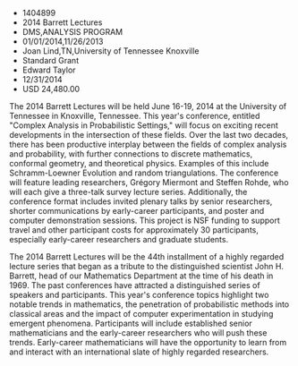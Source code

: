 
* 1404899
* 2014 Barrett Lectures
* DMS,ANALYSIS PROGRAM
* 01/01/2014,11/26/2013
* Joan Lind,TN,University of Tennessee Knoxville
* Standard Grant
* Edward Taylor
* 12/31/2014
* USD 24,480.00

The 2014 Barrett Lectures will be held June 16-19, 2014 at the University of
Tennessee in Knoxville, Tennessee. This year's conference, entitled "Complex
Analysis in Probabilistic Settings," will focus on exciting recent developments
in the intersection of these fields. Over the last two decades, there has been
productive interplay between the fields of complex analysis and probability,
with further connections to discrete mathematics, conformal geometry, and
theoretical physics. Examples of this include Schramm-Loewner Evolution and
random triangulations. The conference will feature leading researchers, Grégory
Miermont and Steffen Rohde, who will each give a three-talk survey lecture
series. Additionally, the conference format includes invited plenary talks by
senior researchers, shorter communications by early-career participants, and
poster and computer demonstration sessions. This project is NSF funding to
support travel and other participant costs for approximately 30 participants,
especially early-career researchers and graduate students.

The 2014 Barrett Lectures will be the 44th installment of a highly regarded
lecture series that began as a tribute to the distinguished scientist John H.
Barrett, head of our Mathematics Department at the time of his death in 1969.
The past conferences have attracted a distinguished series of speakers and
participants. This year's conference topics highlight two notable trends in
mathematics, the penetration of probabilistic methods into classical areas and
the impact of computer experimentation in studying emergent phenomena.
Participants will include established senior mathematicians and the early-career
researchers who will push these trends. Early-career mathematicians will have
the opportunity to learn from and interact with an international slate of highly
regarded researchers.
